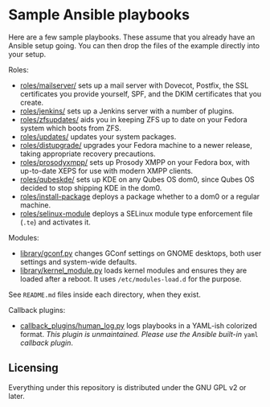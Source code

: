 Sample Ansible playbooks
============================================

Here are a few sample playbooks.  These assume that you already have an
Ansible setup going.  You can then drop the files of the example
directly into your setup.

Roles:

* [roles/mailserver/](roles/mailserver/) sets up a mail server with Dovecot, Postfix,
   the SSL certificates you provide yourself, SPF, and the DKIM
   certificates that you create.
* [roles/jenkins/](roles/jenkins/) sets up a Jenkins server with a number of plugins.
* [roles/zfsupdates/](roles/zfsupdates/) aids you in keeping ZFS up to date on your
   Fedora system which boots from ZFS.
* [roles/updates/](roles/updates/) updates your system packages.
* [roles/distupgrade/](roles/distupgrade/) upgrades your Fedora machine to a newer
  release, taking appropriate recovery precautions.
* [roles/prosodyxmpp/](roles/prosodyxmpp/) sets up Prosody XMPP on your Fedora
  box, with up-to-date XEPS for use with modern XMPP clients.
* [roles/qubeskde/](roles/qubeskde/) sets up KDE on any Qubes OS dom0,
  since Qubes OS decided to stop shipping KDE in the dom0.
* [roles/install-package](roles/install-package/) deploys a package
  whether to a dom0 or a regular machine.
* [roles/selinux-module](roles/selinux-module/) deploys a SELinux module type
  enforcement file (`.te`) and activates it.

Modules:
* [library/gconf.py](library/gconf.py) changes GConf settings on GNOME desktops,
  both user settings and system-wide defaults.
* [library/kernel_module.py](library/kernel_module.py) loads kernel modules and
  ensures they are loaded after a reboot.  It uses `/etc/modules-load.d` for the
  purpose.

See `README.md` files inside each directory, when they exist.

Callback plugins:
* [callback_plugins/human_log.py](callback_plugins/human_log.py) logs playbooks
  in a YAML-ish colorized format.  *This plugin is unmaintained.*
  *Please use the Ansible built-in* `yaml` *callback plugin*.

Licensing
---------

Everything under this repository is distributed under the GNU GPL v2
or later.
